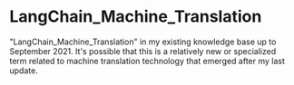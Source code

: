 # LangChain_Machine_Translation
"LangChain_Machine_Translation" in my existing knowledge base up to September 2021. It's possible that this is a relatively new or specialized term related to machine translation technology that emerged after my last update.
